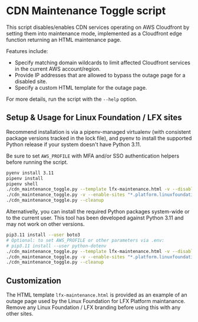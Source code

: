 # CDN Maintenance Toggle script

This script disables/enables CDN services operating on AWS Cloudfront by
setting them into maintenance mode, implemented as a Cloudfront edge function
returning an HTML maintenance page.

Features include:

- Specify matching domain wildcards to limit affected Cloudfront services in
  the current AWS account/region.
- Provide IP addresses that are allowed to bypass the outage page for a
  disabled site.
- Specify a custom HTML template for the outage page.

For more details, run the script with the `--help` option.

## Setup & Usage for Linux Foundation / LFX sites

Recommend installation is via a pipenv-managed virtualenv (with consistent
package versions tracked in the lock file), and pyenv to install the supported
Python release if your system doesn't have Python 3.11.

Be sure to set `AWS_PROFILE` with MFA and/or SSO authentication helpers before
running the script.

```bash
pyenv install 3.11
pipenv install
pipenv shell
./cdn_maintenance_toggle.py --template lfx-maintenance.html -v --disable-sites "*.platform.linuxfoundation.org" "*.lfx.dev"
./cdn_maintenance_toggle.py -v --enable-sites "*.platform.linuxfoundation.org" "*.lfx.dev"
./cdn_maintenance_toggle.py --cleanup
```

Alternativelly, you can install the required Python packages system-wide or to
the current user. This tool has been developed against Python 3.11 and may not
work on other versions.

```bash
pip3.11 install --user boto3
# Optional: to set AWS_PROFILE or other parameters via .env:
# pip3.11 install --user python-dotenv
./cdn_maintenance_toggle.py --template lfx-maintenance.html -v --disable-sites "*.platform.linuxfoundation.org" "*.lfx.dev"
./cdn_maintenance_toggle.py -v --enable-sites "*.platform.linuxfoundation.org" "*.lfx.dev"
./cdn_maintenance_toggle.py --cleanup
```

## Customization

The HTML template `lfx-maintenance.html` is provided as an example of an outage
page used by the Linux Foundation for LFX Platform maintanance. Remove any
Linux Foundation / LFX branding before using this with any other sites.
